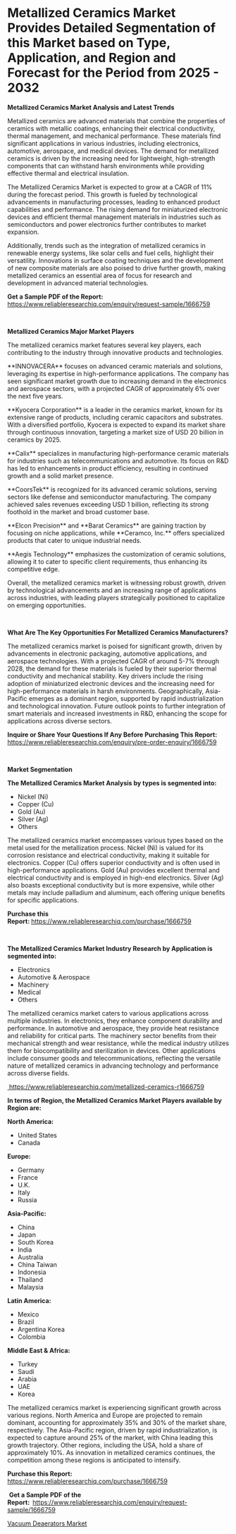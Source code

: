 <p><h1>Metallized Ceramics Market Provides Detailed Segmentation of this Market based on Type, Application, and Region and Forecast for the Period from 2025 - 2032</h1></p><p><strong>Metallized Ceramics Market Analysis and Latest Trends</strong></p>
<p><p>Metallized ceramics are advanced materials that combine the properties of ceramics with metallic coatings, enhancing their electrical conductivity, thermal management, and mechanical performance. These materials find significant applications in various industries, including electronics, automotive, aerospace, and medical devices. The demand for metallized ceramics is driven by the increasing need for lightweight, high-strength components that can withstand harsh environments while providing effective thermal and electrical insulation.</p><p>The Metallized Ceramics Market is expected to grow at a CAGR of 11% during the forecast period. This growth is fueled by technological advancements in manufacturing processes, leading to enhanced product capabilities and performance. The rising demand for miniaturized electronic devices and efficient thermal management materials in industries such as semiconductors and power electronics further contributes to market expansion. </p><p>Additionally, trends such as the integration of metallized ceramics in renewable energy systems, like solar cells and fuel cells, highlight their versatility. Innovations in surface coating techniques and the development of new composite materials are also poised to drive further growth, making metallized ceramics an essential area of focus for research and development in advanced material technologies.</p></p>
<p><strong>Get a Sample PDF of the Report:&nbsp;</strong> <a href="https://www.reliableresearchiq.com/enquiry/request-sample/1666759?utm_campaign=3062&utm_medium=2&utm_source=Github&utm_content=ia&utm_term=06032025&utm_id=metallized-ceramics">https://www.reliableresearchiq.com/enquiry/request-sample/1666759</a></p>
<p>&nbsp;</p>
<p><strong>Metallized Ceramics Major Market Players</strong></p>
<p><p>The metallized ceramics market features several key players, each contributing to the industry through innovative products and technologies. </p><p>**INNOVACERA** focuses on advanced ceramic materials and solutions, leveraging its expertise in high-performance applications. The company has seen significant market growth due to increasing demand in the electronics and aerospace sectors, with a projected CAGR of approximately 6% over the next five years.</p><p>**Kyocera Corporation** is a leader in the ceramics market, known for its extensive range of products, including ceramic capacitors and substrates. With a diversified portfolio, Kyocera is expected to expand its market share through continuous innovation, targeting a market size of USD 20 billion in ceramics by 2025.</p><p>**Calix** specializes in manufacturing high-performance ceramic materials for industries such as telecommunications and automotive. Its focus on R&D has led to enhancements in product efficiency, resulting in continued growth and a solid market presence.</p><p>**CoorsTek** is recognized for its advanced ceramic solutions, serving sectors like defense and semiconductor manufacturing. The company achieved sales revenues exceeding USD 1 billion, reflecting its strong foothold in the market and broad customer base.</p><p>**Elcon Precision** and **Barat Ceramics** are gaining traction by focusing on niche applications, while **Ceramco, Inc.** offers specialized products that cater to unique industrial needs.</p><p>**Aegis Technology** emphasizes the customization of ceramic solutions, allowing it to cater to specific client requirements, thus enhancing its competitive edge.</p><p>Overall, the metallized ceramics market is witnessing robust growth, driven by technological advancements and an increasing range of applications across industries, with leading players strategically positioned to capitalize on emerging opportunities.</p></p>
<p>&nbsp;</p>
<p><strong>What Are The Key Opportunities For Metallized Ceramics Manufacturers?</strong></p>
<p><p>The metallized ceramics market is poised for significant growth, driven by advancements in electronic packaging, automotive applications, and aerospace technologies. With a projected CAGR of around 5-7% through 2028, the demand for these materials is fueled by their superior thermal conductivity and mechanical stability. Key drivers include the rising adoption of miniaturized electronic devices and the increasing need for high-performance materials in harsh environments. Geographically, Asia-Pacific emerges as a dominant region, supported by rapid industrialization and technological innovation. Future outlook points to further integration of smart materials and increased investments in R&D, enhancing the scope for applications across diverse sectors.</p></p>
<p><strong>Inquire or Share Your Questions If Any Before Purchasing This Report:</strong> <a href="https://www.reliableresearchiq.com/enquiry/pre-order-enquiry/1666759?utm_campaign=3062&utm_medium=2&utm_source=Github&utm_content=ia&utm_term=06032025&utm_id=metallized-ceramics">https://www.reliableresearchiq.com/enquiry/pre-order-enquiry/1666759</a></p>
<p>&nbsp;</p>
<p><strong>Market Segmentation</strong></p>
<p><strong>The Metallized Ceramics Market Analysis by types is segmented into:</strong></p>
<p><ul><li>Nickel (Ni)</li><li>Copper (Cu)</li><li>Gold (Au)</li><li>Silver (Ag)</li><li>Others</li></ul></p>
<p><p>The metallized ceramics market encompasses various types based on the metal used for the metallization process. Nickel (Ni) is valued for its corrosion resistance and electrical conductivity, making it suitable for electronics. Copper (Cu) offers superior conductivity and is often used in high-performance applications. Gold (Au) provides excellent thermal and electrical conductivity and is employed in high-end electronics. Silver (Ag) also boasts exceptional conductivity but is more expensive, while other metals may include palladium and aluminum, each offering unique benefits for specific applications.</p></p>
<p><strong>Purchase this Report:&nbsp;</strong><a href="https://www.reliableresearchiq.com/purchase/1666759?utm_campaign=3062&utm_medium=2&utm_source=Github&utm_content=ia&utm_term=06032025&utm_id=metallized-ceramics">https://www.reliableresearchiq.com/purchase/1666759</a></p>
<p>&nbsp;</p>
<p><strong>The Metallized Ceramics Market Industry Research by Application is segmented into:</strong></p>
<p><ul><li>Electronics</li><li>Automotive & Aerospace</li><li>Machinery</li><li>Medical</li><li>Others</li></ul></p>
<p><p>The metallized ceramics market caters to various applications across multiple industries. In electronics, they enhance component durability and performance. In automotive and aerospace, they provide heat resistance and reliability for critical parts. The machinery sector benefits from their mechanical strength and wear resistance, while the medical industry utilizes them for biocompatibility and sterilization in devices. Other applications include consumer goods and telecommunications, reflecting the versatile nature of metallized ceramics in advancing technology and performance across diverse fields.</p></p>
<p><a href="https://www.reliableresearchiq.com/metallized-ceramics-r1666759?utm_campaign=3062&utm_medium=2&utm_source=Github&utm_content=ia&utm_term=06032025&utm_id=metallized-ceramics">&nbsp;https://www.reliableresearchiq.com/metallized-ceramics-r1666759</a></p>
<p><strong>In terms of Region, the Metallized Ceramics Market Players available by Region are:</strong></p>
<p>
    <p> <strong> North America: </strong>
        <ul>
            <li>United States</li>
            <li>Canada</li>
        </ul>
        </p> 
    <p> <strong> Europe: </strong>
        <ul>
            <li>Germany</li>
            <li>France</li>
            <li>U.K.</li>
            <li>Italy</li>
            <li>Russia</li>
        </ul>
        </p> 
    <p> <strong> Asia-Pacific: </strong>
        <ul>
            <li>China</li>
            <li>Japan</li>
            <li>South Korea</li>
            <li>India</li>
            <li>Australia</li>
            <li>China Taiwan</li>
            <li>Indonesia</li>
            <li>Thailand</li>
            <li>Malaysia</li>
        </ul>
        </p> 
    <p> <strong> Latin America: </strong>
        <ul>
            <li>Mexico</li>
            <li>Brazil</li>
            <li>Argentina Korea</li>
            <li>Colombia</li>
        </ul>
        </p> 
    <p> <strong> Middle East & Africa: </strong>
        <ul>
            <li>Turkey</li>
            <li>Saudi</li>
            <li>Arabia</li>
            <li>UAE</li>
            <li>Korea</li>
        </ul>
    </p>
    </p>
<p><p>The metallized ceramics market is experiencing significant growth across various regions. North America and Europe are projected to remain dominant, accounting for approximately 35% and 30% of the market share, respectively. The Asia-Pacific region, driven by rapid industrialization, is expected to capture around 25% of the market, with China leading this growth trajectory. Other regions, including the USA, hold a share of approximately 10%. As innovation in metallized ceramics continues, the competition among these regions is anticipated to intensify.</p></p>
<p><strong>Purchase this Report: </strong><a href="https://www.reliableresearchiq.com/purchase/1666759?utm_campaign=3062&utm_medium=2&utm_source=Github&utm_content=ia&utm_term=06032025&utm_id=metallized-ceramics">https://www.reliableresearchiq.com/purchase/1666759</a></p>
<p>&nbsp;<strong>Get a Sample PDF of the Report:&nbsp;&nbsp;</strong><a href="https://www.reliableresearchiq.com/enquiry/request-sample/1666759?utm_campaign=3062&utm_medium=2&utm_source=Github&utm_content=ia&utm_term=06032025&utm_id=metallized-ceramics">https://www.reliableresearchiq.com/enquiry/request-sample/1666759</a></p>
<p><strong></strong></p>
<p><p><a href="https://github.com/djembashote/Market-Research-Report-List-1/blob/main/vacuum-deaerators-market.md?utm_campaign=3062&utm_medium=2&utm_source=Github&utm_content=ia&utm_term=06032025&utm_id=metallized-ceramics">Vacuum Deaerators Market</a></p></p>